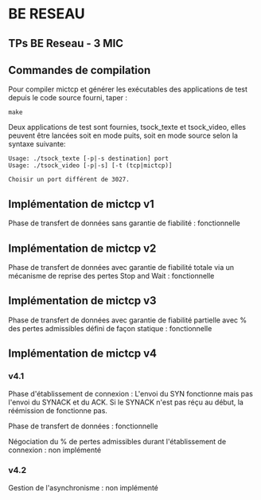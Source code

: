 # BE RESEAU
## TPs BE Reseau - 3 MIC

## Commandes de compilation

Pour compiler mictcp et générer les exécutables des applications de test depuis le code source fourni, taper :

    make

Deux applications de test sont fournies, tsock_texte et tsock_video, elles peuvent être lancées soit en mode puits, soit en mode source selon la syntaxe suivante:

    Usage: ./tsock_texte [-p|-s destination] port
    Usage: ./tsock_video [-p|-s] [-t (tcp|mictcp)] 

    Choisir un port différent de 3027.

## Implémentation de mictcp v1 

Phase de transfert de données sans garantie de fiabilité : fonctionnelle

## Implémentation de mictcp v2

Phase de transfert de données avec garantie de fiabilité totale via un mécanisme de reprise des pertes Stop and Wait : fonctionnelle

## Implémentation de mictcp v3

Phase de transfert de données avec garantie de fiabilité partielle avec % des pertes admissibles défini de façon statique : fonctionnelle

## Implémentation de mictcp v4
### v4.1

Phase d'établissement de connexion : L'envoi du SYN fonctionne mais pas l'envoi du SYNACK et du ACK. Si le SYNACK n'est pas réçu au début, la réémission de fonctionne pas.

Phase de transfert de données : fonctionnelle

Négociation du % de pertes admissibles durant l'établissement de connexion : non implémenté

### v4.2

Gestion de l'asynchronisme : non implémenté













